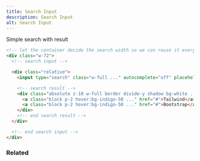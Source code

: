 ```yaml
---
title: Search Input
description: Search Input
alt: Search Input
---
```


<p class="page-desc">Simple search with result</p>

<base-snippet :centered_preview="false" custom_preview_class="h-32 bg-indigo-50">

  <template v-slot:preview>
    <div class="bg-white shadow">
      <div class="flex items-center justify-between h-16 px-2">
        <a href="#">
          <svg xmlns="http://www.w3.org/2000/svg" class="h-8 w-8" fill="none" viewBox="0 0 24 24" stroke="currentColor">
            <path stroke-linecap="round" stroke-linejoin="round" stroke-width="2"
              d="M17 14v6m-3-3h6M6 10h2a2 2 0 002-2V6a2 2 0 00-2-2H6a2 2 0 00-2 2v2a2 2 0 002 2zm10 0h2a2 2 0 002-2V6a2 2 0 00-2-2h-2a2 2 0 00-2 2v2a2 2 0 002 2zM6 20h2a2 2 0 002-2v-2a2 2 0 00-2-2H6a2 2 0 00-2 2v2a2 2 0 002 2z" />
          </svg>
        </a>
        <div class="w-40 sm:w-96">
          <div class="relative">
            <input type="search" placeholder="Search" class="w-full rounded-t-lg border border-gray-200" />
            <div class="absolute z-10 w-full border rounded-b-lg shadow divide-y bg-white">
              <a class="block p-2 hover:bg-indigo-50" href="#">Tailwind</a>
              <a class="block p-2 hover:bg-indigo-50" href="#">Bootstrap</a>
            </div>
          </div>
        </div>
        <ul class="flex space-x-4">
          <li>
            <a class="hover:underline" href="#">About Us</a>
          </li>
        </ul>
      </div>
    </div>
  </template>

  ```html
  <!-- let the container decide the search width so we can reuse it everywhere -->
  <div class="w-72">
    <!-- search input -->

    <div class="relative">
      <input type="search" class="w-full ..." autocomplete="off" placeholder="Search" />

      <!-- search result -->
      <div class="absolute z-10 w-full border divide-y shadow bg-white ...">
        <a class="block p-2 hover:bg-indigo-50 ..." href="#">Tailwind</a>
        <a class="block p-2 hover:bg-indigo-50 ..." href="#">Bootstrap</a>
      </div>
      <!-- end search result -->
    </div>

    <!-- end search input -->
  </div>
  ```

  <template v-slot:source>
    <a class="btn btn-primary btn-lg" href="https://play.tailwindcss.com/9RILP2wJZd">Live Edit</a>
  </template>

</base-snippet>

<h3 class="section-header">Related</h3>

<div class="flex flex-wrap">
  <card-avatar></card-avatar>
  <card-avatar-stack></card-avatar-stack>
  <card-avatar-initial></card-avatar-initial>
</div>